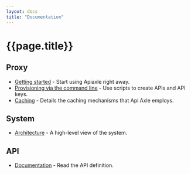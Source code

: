 ```yaml
---
layout: docs
title: "Documentation"
---
```


# {{page.title}}

## Proxy

* [Getting started](http://apiaxle.com/docs/try-it-now/) - Start using Apiaxle right away.
* [Provisioning via the command line](http://apiaxle.com/docs/provisioning-via-the-command-line) - Use scripts to create APIs and API keys.
* [Caching](http://apiaxle.com/docs/caching/) - Details the caching mechanisms that Api Axle employs.

## System

* [Architecture](http://apiaxle.com/docs/architecture) - A high-level view of the system.

## API

* [Documentation](http://apiaxle.com/api.html) - Read the API definition.
